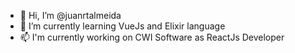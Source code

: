 - 👋 Hi, I’m @juanrtalmeida
- 🌱 I’m currently learning VueJs and Elixir language
- 📫 I'm currently working on CWI Software as ReactJs Developer

<!---
juanrtalmeida/juanrtalmeida is a ✨ special ✨ repository because its `README.md` (this file) appears on your GitHub profile.
You can click the Preview link to take a look at your changes.
--->
